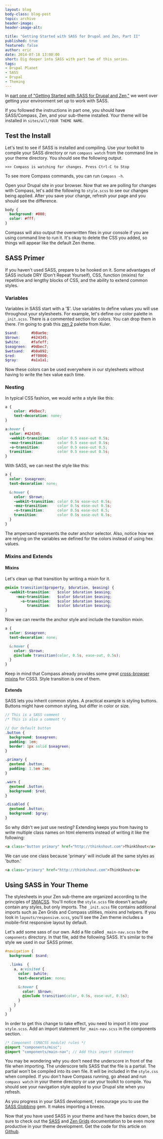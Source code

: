```yaml
---
layout: blog
body-class: blog-post
topic: archive
header-image:
header-image-alt:

title: "Getting Started with SASS for Drupal and Zen, Part II"
published: true
featured: false
author: eric
date: 2014-07-18 13:00:00
short: Dig deeper into SASS with part two of this series.
tags:
- Drupal Planet
- SASS
- Drupal
- Theming
---
```


In [part one of "Getting Started with SASS for Drupal and Zen,"](/blog/2013/10/candice/getting-started-sass-drupal-and-zen/) we went over getting your environment set up to work with SASS.

If you followed the instructions in part one, you should have SASS/Compass, Zen, and your sub-theme installed. Your theme will be installed in `sites/all/YOUR THEME NAME`.

## Test the Install


Let's test to see if SASS is installed and compiling. Use your toolkit to compile your SASS directory or run `compass watch` from the command line in your theme directory. You should see the following output.

~~~
>>> Compass is watching for changes. Press Ctrl-C to Stop
~~~

To see more Compass commands, you can run `Compass -h`.

Open your Drupal site in your browser. Now that we are polling for changes with Compass, let's add the following to `style.scss` to see our changes being applied. After you save your change, refresh your page and you should see the difference.

~~~css
body {
  background: #000;
  color: #fff;
}
~~~

Compass will also output the overwritten files in your console if you are using command line to run it. It's okay to delete the CSS you added, so things will appear like the default Zen theme.

## SASS Primer
If you haven't used SASS, prepare to be hooked on it. Some advantages of SASS include DRY (Don't Repeat Yourself), CSS, function (mixins) for repetitive and lengthy blocks of CSS, and the ability to extend common styles.

### Variables
Variables in SASS start with a '$'. Use variables to define values you will use throughout your stylesheets. For example, let's define our color palette in `_init.scss`. There is a commented section for colors. You can drop them in there. I'm going to grab this [zen 2](http://www.colourlovers.com/palette/56833/zen.) palette from Kuler.

~~~scss
$sand:      #b0ae9e;
$brown:     #424345;
$white:     #fafeff;
$seagreen:  #9dbec7;
$wetsand:   #b0a092;
$red:       #ff0000;
$gray:      #a1a1a1;
~~~
Now these colors can be used everywhere in our stylesheets without having to write the hex value each time.

### Nesting
In typical CSS fashion, we would write a style like this:

~~~css
a {
	color: #9dbec7;
	text-decoration: none;
}

a:hover {
  color: #424345;
  -webkit-transition:   color 0.5 ease-out 0.5s;
  -moz-transition:      color 0.5 ease-out 0.5s;
  -o-transition:        color 0.5 ease-out 0.5;
  transition:           color 0.5 ease-out 0.5s;
}
~~~

With SASS, we can nest the style like this:

~~~scss
a {
  color: $seagreen;
  text-decoration: none;

  &:hover {
  	color: $brown;
  	-webkit-transition: color 0.5s ease-out 0.5s;
  	-moz-transition:    color 0.5s ease-out 0.5s;
  	-o-transition:      color 0.5s ease-out 0.5;
  	transition:         color 0.5s ease-out 0.5s;
  }
}
~~~

The ampersand represents the outer anchor selector. Also, notice how we are relying on the variables we defined for the colors instead of using hex values.

### Mixins and Extends

#### Mixins
Let's clean up that transition by writing a mixin for it.

~~~scss
@mixin transition($property, $duration, $easing) {
  -webkit-transition:	$color $duration $easing;
     -moz-transition:	$color $duration $easing;
       -o-transition:	$color $duration $easing;
          transition:	$color $duration $easing;
}
~~~

Now we can rewrite the anchor style and include the transition mixin.

~~~scss
a {
  color: $seagreen;
  text-decoration: none;

  &:hover {
  	color: $brown;
  	@include transition(color, 0.5s, ease-out, 0.5s);
  }
}
~~~

Keep in mind that Compass already provides some great [cross-browser mixins](http://compass-style.org/reference/compass/css3/) for CSS3. Style transition is one of them.

#### Extends
SASS lets you inherit common styles. A practical example is styling buttons. Buttons might have common styling, but differ in color or size.

~~~scss
// This is a SASS comment
/* This is also a comment */

// Our default button
.button {
  background: $seagreen;
  padding: 1em;
  border: 1px solid $seagreen;
}

.primary {
  @extend .button;
  padding: 1.5em 2em;
}

.warn {
  @extend .button;
  background: $red;
}

.disabled {
  @extend .button;
  background: $gray;
}

~~~

So why didn't we just use nesting? Extending keeps you from having to write multiple class names on html elements instead of writing it like the following:

~~~html
<a class="button primary" href="http://thinkshout.com">ThinkShout</a>
~~~

We can use one class because 'primary' will include all the same styles as 'button.'

~~~html
<a class="primary" href="http://thinkshout.com">ThinkShout</a>
~~~

## Using SASS in Your Theme
The stylesheets in your Zen sub-theme are organized according to the principles of [SMACSS](http://smacss.com). You'll notice the `style.scss` file doesn't actually contain any styles, but only imports. The `_init.scss` file contains additional imports such as Zen Grids and Compass utilities, mixins and helpers. If you look in `layouts/responsive.scss`, you'll see the Zen theme includes a mobile-first responsive layout by default.

Let's add some sass of our own. Add a file called `_main-nav.scss` to the `components` directory. In that file, add the following SASS. It's similar to the style we used in our SASS primer.

~~~scss
#navigation {
  background: $sand;

  .links  {
    a, a:visited {
      color: $white;
      text-decoration: none;

      &:hover {
        color: $brown;
        @include transition(color, 0.5s, ease-out, 0.5s);
      }
    }
  }
}
~~~

In order to get this change to take effect, you need to import it into your `style.scss`. Add an import statement for `_main-nav.scss` in the components section.


~~~scss
/* Component (SMACSS module) rules */
@import "components/misc";
@import "components/main-nav"; // Add this import statement
~~~

You may be wondering why you don't need the underscore in front of the file when importing. The underscore tells SASS that the file is a partial. The partial won't be compiled into its own file. It will be included in the `style.css` when compiled. If you don't have Compass running, go ahead and run `compass watch` in your theme directory or use your toolkit to compile. You should see your navigation style applied to your Drupal site when you refresh.

As you progress in your SASS development, I encourage you to use the [SASS Globbing](https://github.com/chriseppstein/sass-globbing) gem. It makes importing a breeze.

Now that you have used SASS in your theme and have the basics down, be sure to check out the [SASS](http://sass-lang.com/documentation) and [Zen Grids](http://zengrids.com) documentation to be even more productive in your theme development. Get the code for this article on [Github](https://github.com/thinkshout/Drupal-Sass-Zen-Blog).
